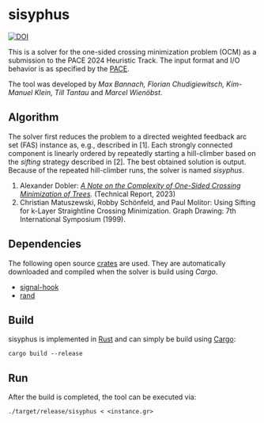 # sisyphus

[![DOI](https://zenodo.org/badge/811755138.svg)](https://zenodo.org/doi/10.5281/zenodo.11533176)

This is a solver for the one-sided crossing minimization problem (OCM) as a submission to the PACE 2024 Heuristic Track. The input format and I/O behavior is as specified by the [PACE](https://pacechallenge.org/2024/).

The tool was developed by *Max Bannach, Florian Chudigiewitsch, Kim-Manuel Klein, Till Tantau* and *Marcel Wienöbst*.

## Algorithm

The solver first reduces the problem to a directed weighted feedback arc set (FAS) instance as, e.g., described in [1]. Each strongly connected component is linearly ordered by repeatedly starting a hill-climber based on the *sifting* strategy described in [2]. The best obtained solution is output. Because of the repeated hill-climber runs, the solver is named *sisyphus*. 

1. Alexander Dobler: *[A Note on the Complexity of One-Sided Crossing Minimization of Trees](https://arxiv.org/abs/2306.15339).* (Technical Report, 2023)
2. Christian Matuszewski, Robby Schönfeld, and Paul Molitor: Using Sifting for k-Layer Straightline Crossing Minimization. Graph Drawing: 7th International Symposium (1999). 

## Dependencies
The following open source [crates](https://crates.io) are used. They are automatically downloaded and compiled when the solver is build using *Cargo*. 
- [signal-hook](https://crates.io/crates/signal-hook)
- [rand](https://crates.io/crates/rand)

## Build
sisyphus is implemented in [Rust](https://www.rust-lang.org) and can simply be build using [Cargo](https://doc.rust-lang.org/cargo/getting-started/installation.html):

```
cargo build --release
```

## Run
After the build is completed, the tool can be executed via:

```
./target/release/sisyphus < <instance.gr>
```
